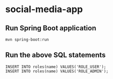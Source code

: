 # social-media-app

## Run Spring Boot application
```
mvn spring-boot:run
```

## Run the above SQL statements
```
INSERT INTO roles(name) VALUES('ROLE_USER');
INSERT INTO roles(name) VALUES('ROLE_ADMIN');
```
